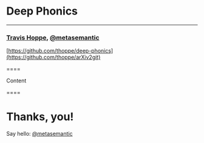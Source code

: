 # Deep Phonics
----------
### [Travis Hoppe](http://thoppe.github.io/), [@metasemantic](https://twitter.com/metasemantic)
[https://github.com/thoppe/deep-phonics](https://github.com/thoppe/arXiv2git)

====

Content
  
====
  
#  Thanks, you!
Say hello: [@metasemantic](https://twitter.com/metasemantic)
